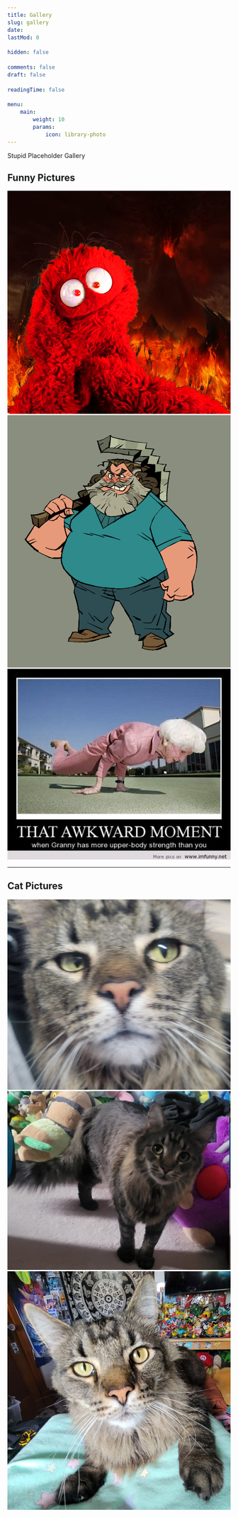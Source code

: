 ```yaml
---
title: Gallery
slug: gallery
date: 
lastMod: 0

hidden: false

comments: false
draft: false

readingTime: false

menu:
    main:
        weight: 10
        params: 
            icon: library-photo
---
```


Stupid Placeholder Gallery

## Funny Pictures

![](arlo-in-hell.jpg) ![](steve.png "Steve")
![](funny-memem.jpg)

---

## Cat Pictures

![](cat-photo1.jpg) ![](cat-photo2.jpg) ![](cat-photo3.jpg) 



